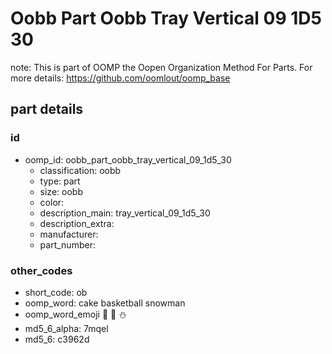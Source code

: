 # Oobb Part Oobb Tray Vertical 09 1D5 30  

note: This is part of OOMP the Oopen Organization Method For Parts. For more details: https://github.com/oomlout/oomp_base

##  part details





### id
* oomp_id: oobb_part_oobb_tray_vertical_09_1d5_30
  * classification: oobb
  * type: part
  * size: oobb
  * color: 
  * description_main: tray_vertical_09_1d5_30
  * description_extra: 
  * manufacturer: 
  * part_number: 

### other_codes
* short_code: ob
* oomp_word: cake basketball snowman
* oomp_word_emoji :cake: :basketball: :snowman:
* md5_6_alpha: 7mqel
* md5_6: c3962d